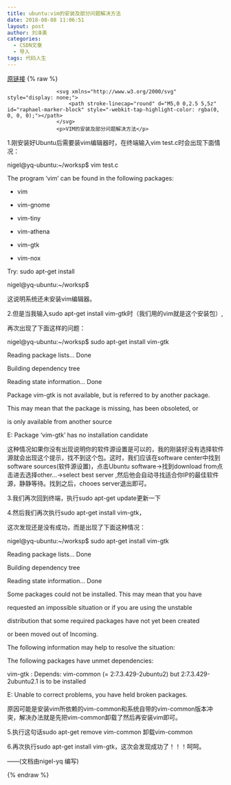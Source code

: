 ```yaml
---
title: ubuntu:vim的安装及部分问题解决方法
date: 2018-08-08 11:06:51
layout: post
author: 刘泽美
categories:
  - CSDN文章
  - 导入
tags: 代码人生
---
```


[原链接](https://blog.csdn.net/weixin_41884153/article/details/81504663)
{% raw %}

                    <svg xmlns="http://www.w3.org/2000/svg" style="display: none;">
                        <path stroke-linecap="round" d="M5,0 0,2.5 5,5z" id="raphael-marker-block" style="-webkit-tap-highlight-color: rgba(0, 0, 0, 0);"></path>
                    </svg>
                    <p>VIM的安装及部分问题解决方法</p> 
<p>1.刚安装好Ubuntu后需要装vim编辑器时，在终端输入vim test.c时会出现下面情况：</p> 
<p>nigel@yq-ubuntu:~/worksp$ vim test.c</p> 
<p>The program ‘vim’ can be found in the following packages:</p> 
<ul><li><p>vim</p></li><li><p>vim-gnome</p></li><li><p>vim-tiny</p></li><li><p>vim-athena</p></li><li><p>vim-gtk</p></li><li><p>vim-nox</p></li></ul> 
<p>Try: sudo apt-get install</p> 
<p>nigel@yq-ubuntu:~/worksp$</p> 
<p>这说明系统还未安装vim编辑器。</p> 
<p>2.但是当我输入sudo apt-get install vim-gtk时（我们用的vim就是这个安装包）,</p> 
<p>再次出现了下面这样的问题：</p> 
<p>nigel@yq-ubuntu:~/worksp$ sudo apt-get install vim-gtk</p> 
<p>Reading package lists… Done</p> 
<p>Building dependency tree </p> 
<p>Reading state information… Done</p> 
<p>Package vim-gtk is not available, but is referred to by another package.</p> 
<p>This may mean that the package is missing, has been obsoleted, or</p> 
<p>is only available from another source</p> 
<p>E: Package ‘vim-gtk’ has no installation candidate</p> 
<p>这种情况如果你没有出现说明你的软件源设置是可以的，我的刚装好没有选择软件源就会出现这个提示，找不到这个包。这时，我们应该在software center中找到software sources(软件源设置)，点击Ubuntu software-&gt;找到download from点击进去选择other…-&gt;select best server ,然后他会自动寻找适合你IP的最佳软件源，静静等待。找到之后，chooes server退出即可。</p> 
<p>3.我们再次回到终端，执行sudo apt-get update更新一下</p> 
<p>4.然后我们再次执行sudo apt-get install vim-gtk，</p> 
<p>这次发现还是没有成功，而是出现了下面这种情况：</p> 
<p>nigel@yq-ubuntu:~/worksp$ sudo apt-get install vim-gtk</p> 
<p>Reading package lists… Done</p> 
<p>Building dependency tree </p> 
<p>Reading state information… Done</p> 
<p>Some packages could not be installed. This may mean that you have</p> 
<p>requested an impossible situation or if you are using the unstable</p> 
<p>distribution that some required packages have not yet been created</p> 
<p>or been moved out of Incoming.</p> 
<p>The following information may help to resolve the situation:</p> 
<p>The following packages have unmet dependencies:</p> 
<p>vim-gtk : Depends: vim-common (= 2:7.3.429-2ubuntu2) but 2:7.3.429-2ubuntu2.1 is to be installed</p> 
<p>E: Unable to correct problems, you have held broken packages.</p> 
<p>原因可能是安装vim所依赖的vim-common和系统自带的vim-common版本冲突，解决办法就是先把vim-common卸载了然后再安装vim即可。</p> 
<p>5.执行这句话sudo apt-get remove vim-common 卸载vim-common</p> 
<p>6.再次执行sudo apt-get install vim-gtk，这次会发现成功了！！！呵呵。</p> 
<p>——(文档由nigel-yq 编写)</p>
                
{% endraw %}
